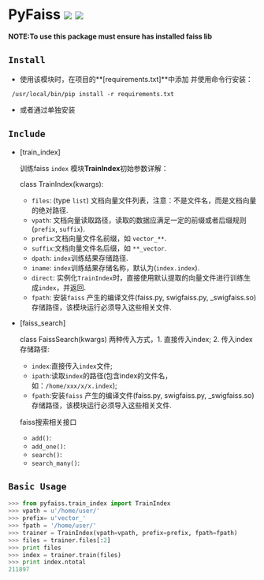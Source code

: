 PyFaiss
![](https://readthedocs.org/projects/pygorithm/badge/?version=latest) ![](https://img.shields.io/badge/python%20-%202.7-brightgreen.svg)
========

**NOTE:To use this package must ensure has installed faiss lib**

## `Install`
- 使用该模块时，在项目的**[requirements.txt]**中添加
并使用命令行安装：

` /usr/local/bin/pip install -r requirements.txt`

- 或者通过单独安装

## `Include`
+ [train_index]

    训练faiss `index` 模块**TrainIndex**初始参数详解：

    class TrainIndex(kwargs):
    - `files`: (type `list`) 文档向量文件列表，注意：不是文件名，而是文档向量的绝对路径.
    - `vpath`: 文档向量读取路径，读取的数据应满足一定的前缀或者后缀规则(`prefix`, `suffix`).
    - `prefix`:文档向量文件名前缀，如 `vector_**`.
    - `suffix`:文档向量文件名后缀，如 `**_vector`.
    - `dpath`: `index`训练结果存储路径.
    - `iname`: `index`训练结果存储名称，默认为(`index.index`).
    - `direct`: 实例化`TrainIndex`时，直接使用默认提取的向量文件进行训练生成`index`，并返回.
    - `fpath`: 安装`faiss` 产生的编译文件(faiss.py,  swigfaiss.py, \_swigfaiss.so)存储路径，该模块运行必须导入这些相关文件.

+ [faiss_search]

    class FaissSearch(kwargs)
    两种传入方式，1. 直接传入index; 2. 传入index存储路径:
    - `index`:直接传入`index`文件;
    - `ipath`:读取`index`的路径(包含index的文件名，如：`/home/xxx/x/x.index`);
    - `fpath`:安装`faiss` 产生的编译文件(faiss.py,  swigfaiss.py, \_swigfaiss.so)存储路径，该模块运行必须导入这些相关文件.

    faiss搜索相关接口
    - `add()`:
    - `add_one()`:
    - `search()`:
    - `search_many()`:


## `Basic Usage`
```python
>>> from pyfaiss.train_index import TrainIndex
>>> vpath = u'/home/user/'
>>> prefix= u'vector_'
>>> fpath = '/home/user/'
>>> trainer = TrainIndex(vpath=vpath, prefix=prefix, fpath=fpath)
>>> files = trainer.files[:2]
>>> print files
>>> index = trainer.train(files)
>>> print index.ntotal
211897
```
